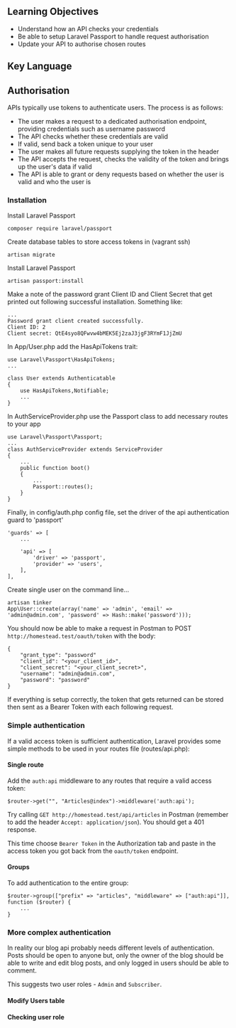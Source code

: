 ## Learning Objectives
- Understand how an API checks your credentials
- Be able to setup Laravel Passport to handle request authorisation
- Update your API to authorise chosen routes

## Key Language

## Authorisation
APIs typically use tokens to authenticate users. The process is as follows:
- The user makes a request to a dedicated authorisation endpoint, providing credentials such as username password
- The API checks whether these credentials are valid
- If valid, send back a token unique to your user
- The user makes all future requests supplying the token in the header
- The API accepts the request, checks the validity of the token and brings up the user's data if valid
- The API is able to grant or deny requests based on whether the user is valid and who the user is

### Installation
Install Laravel Passport
````
composer require laravel/passport
````

Create database tables to store access tokens in (vagrant ssh)
````
artisan migrate
````

Install Laravel Passport
````
artisan passport:install
````

Make a note of the password grant Client ID and Client Secret that get printed out following successful installation. Something like:
````
...
Password grant client created successfully.
Client ID: 2
Client secret: QtE4syo8QFwvw4bMEK5Ej2zaJ3jgF3RYmF1JjZmU
````

In App/User.php add the HasApiTokens trait:
````
use Laravel\Passport\HasApiTokens;
...

class User extends Authenticatable
{
    use HasApiTokens,Notifiable;
    ...
}
````


In AuthServiceProvider.php use the Passport class to add necessary routes to your app  
````
use Laravel\Passport\Passport;
...
class AuthServiceProvider extends ServiceProvider
{
	...
	public function boot()
    {
    	...
    	Passport::routes();
    }
}
````

Finally, in config/auth.php config file, set the driver of the api authentication guard to 'passport'  
````
'guards' => [
    ...

    'api' => [
        'driver' => 'passport',
        'provider' => 'users',
    ],
],
````


Create single user on the command line...
````
artisan tinker
App\User::create(array('name' => 'admin', 'email' => 'admin@admin.com', 'password' => Hash::make('password')));
````

You should now be able to make a request in Postman to POST `http://homestead.test/oauth/token` with the body:  
````
{
	"grant_type": "password"
	"client_id": "<your_client_id>",
	"client_secret": "<your_client_secret>",
	"username": "admin@admin.com",
	"password": "password"
}
````
If everything is setup correctly, the token that gets returned can be stored then sent as a Bearer Token with each following request.

### Simple authentication

If a valid access token is sufficient authentication, Laravel provides some simple methods to be used in your routes file (routes/api.php):

#### Single route
Add the `auth:api` middleware to any routes that require a valid access token:
````
$router->get("", "Articles@index")->middleware('auth:api');
````
Try calling `GET http://homestead.test/api/articles` in Postman (remember to add the header `Accept: application/json`). You should get a 401 response.

This time choose `Bearer Token` in the Authorization tab and paste in the access token you got back from the `oauth/token` endpoint. 

#### Groups
To add authentication to the entire group:  
````
$router->group(["prefix" => "articles", "middleware" => ["auth:api"]], function ($router) {
	...
}
````

### More complex authentication
In reality our blog api probably needs different levels of authentication. Posts should be open to anyone but, only the owner of the blog should be able to write and edit blog posts, and only logged in users should be able to comment.

This suggests two user roles - `Admin` and `Subscriber`.

#### Modify Users table
#### Checking user role